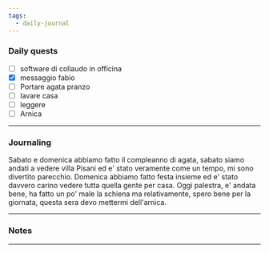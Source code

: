 ```yaml
---
tags:
  - daily-journal
---
```

### Daily quests
- [ ] software di collaudo in officina
- [x] messaggio fabio
- [ ] Portare agata pranzo
- [ ] lavare casa
- [ ] leggere
- [ ] Arnica

---
### Journaling
Sabato e domenica abbiamo fatto il compleanno di agata, sabato siamo andati a vedere villa Pisani ed e' stato veramente come un tempo, mi sono divertito parecchio.
Domenica abbiamo fatto festa insieme ed e' stato davvero carino vedere tutta quella gente per casa.
Oggi palestra, e' andata bene, ha fatto un po' male la schiena ma relativamente, spero bene per la giornata, questa sera devo mettermi dell'arnica.


---
### Notes


---